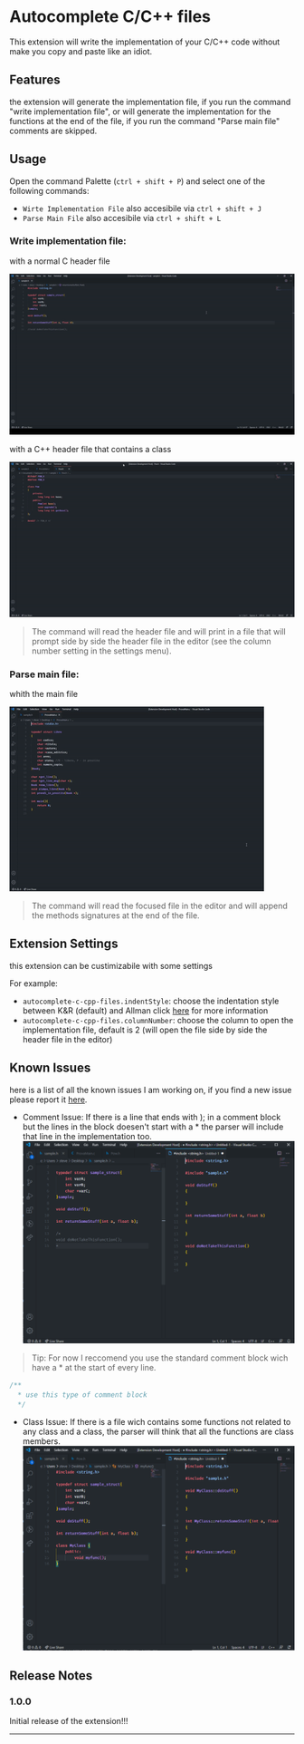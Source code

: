 # Autocomplete C/C++ files

This extension will write the implementation of your C/C++ code without make you copy and paste like an idiot.

## Features

the extension will generate the implementation file, if you run the command "write implementation file", or will generate the implementation for the functions at the end of the file, if you run the command "Parse main file" comments are skipped.

## Usage
Open the command Palette (`ctrl + shift + P`) and select one of the following commands:

* `Wirte Implementation File` also accesibile via `ctrl + shift + J`
* `Parse Main File` also accesibile via `ctrl + shift + L`

### Write implementation file:

with a normal C header file

![with C header file](images/Write_impl_C_file.gif)

with a C++ header file that contains a class

![with C++ class header file](images/Write_impl_CPP_file.gif)

> The command will read the header file and will print in a file that will prompt side by side the header file in the editor (see the column number setting in the settings menu).

### Parse main file:

whith the main file

![with the main file](images/parse_main_file.gif)
> The command will read the focused file in the editor and will append the methods signatures at the end of the file.

## Extension Settings

this extension can be custimizabile with some settings

For example:

* `autocomplete-c-cpp-files.indentStyle`: choose the indentation style between K&R (default) and Allman click [here](https://en.wikipedia.org/wiki/Indentation_style#Brace_placement_in_compound_statements) for more information
* `autocomplete-c-cpp-files.columnNumber`: choose the column to open the implementation file, default is 2 (will open the file side by side the header file in the editor) 

## Known Issues

here is a list of all the known issues I am working on, if you find a new issue please report it [here](https://github.com/SteveSevetS/autocomplete-c-cpp-files/issues).

* Comment Issue: If there is a line that ends with ); in a comment block but the lines in the block doesen't start with a * the parser will include that line in the implementation too.
![comment issue](images/CommentIssue.PNG)
> Tip: For now I reccomend you use the standard comment block wich have a * at the start of every line.
```C
/**
  * use this type of comment block
  */
``` 

* Class Issue: If there is a file wich contains some functions not related to any class and a class, the parser will think that all the functions are class members.
![class issue](images/ClassIssue.PNG)

## Release Notes

### 1.0.0

Initial release of the extension!!!

-----------------------------------------------------------------------------------------------------------